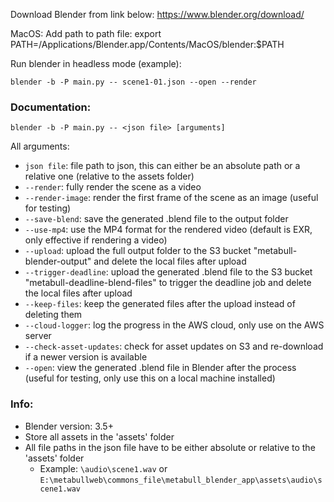 Download Blender from link below:
https://www.blender.org/download/

MacOS: Add path to path file:
export PATH=/Applications/Blender.app/Contents/MacOS/blender:$PATH

Run blender in headless mode (example):

`blender -b -P main.py -- scene1-01.json --open --render`

### Documentation:
`blender -b -P main.py -- <json file> [arguments]`

All arguments:
- `json file`: file path to json, this can either be an absolute path or a relative one (relative to the assets folder)
- `--render`: fully render the scene as a video
- `--render-image`: render the first frame of the scene as an image (useful for testing)
- `--save-blend`: save the generated .blend file to the output folder
- `--use-mp4`: use the MP4 format for the rendered video (default is EXR, only effective if rendering a video)
- `--upload`: upload the full output folder to the S3 bucket "metabull-blender-output" and delete the local files after upload
- `--trigger-deadline`: upload the generated .blend file to the S3 bucket "metabull-deadline-blend-files"
                        to trigger the deadline job and delete the local files after upload
- `--keep-files`: keep the generated files after the upload instead of deleting them
- `--cloud-logger`: log the progress in the AWS cloud, only use on the AWS server
- `--check-asset-updates`: check for asset updates on S3 and re-download if a newer version is available
- `--open`: view the generated .blend file in Blender after the process (useful for testing, only use this on a local machine installed)

### Info:
- Blender version: 3.5+
- Store all assets in the 'assets' folder
- All file paths in the json file have to be either absolute or relative to the 'assets' folder
  - Example: `\audio\scene1.wav` or `E:\metabullweb\commons_file\metabull_blender_app\assets\audio\scene1.wav`



